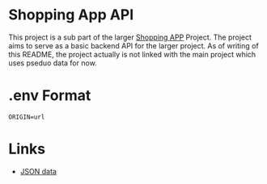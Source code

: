 # Shopping App API

This project is a sub part of the larger [Shopping APP](https://github.com/prince-thind/shopping-app) Project. The project aims to serve as a basic backend API for the larger project. As of writing of this README, the project actually is not linked with the main project which uses pseduo data for now.

# .env Format

```
ORIGIN=url
```

# Links

- [JSON data](http://shopping-app-api.vercel.app/)
